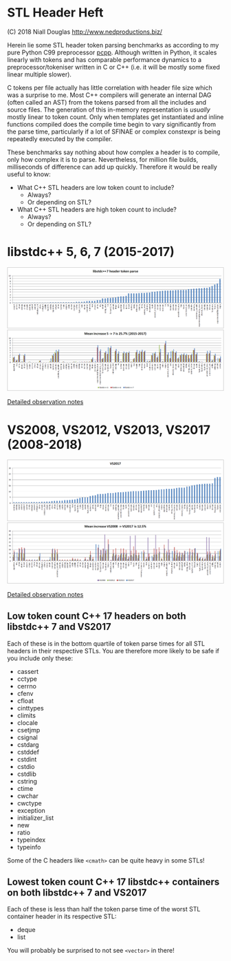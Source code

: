 # STL Header Heft

(C) 2018 Niall Douglas http://www.nedproductions.biz/

Herein lie some STL header token parsing benchmarks as according to my pure
Python C99 preprocessor [pcpp](https://github.com/ned14/pcpp). Although
written in Python, it scales linearly with tokens and has comparable
performance dynamics to a preprocessor/tokeniser written in C or C++
(i.e. it will be mostly some fixed linear multiple slower).

C tokens per file actually has little correlation with header file size which
was a surprise to me. Most C++ compilers will generate an internal DAG
(often called an AST) from the tokens parsed from all the includes and
source files. The generation of this in-memory representation is *usually*
mostly linear to token count. Only when templates get instantiated and
inline functions compiled does the compile time begin to vary significantly
from the parse time, particularly if a lot of SFINAE or complex constexpr is being
repeatedly executed by the compiler.

These benchmarks say nothing about how complex a header is to compile,
only how complex it is to parse. Nevertheless, for million file builds,
milliseconds of difference can add up quickly. Therefore it would be
really useful to know:

- What C++ STL headers are low token count to include?
    - Always?
    - Or depending on STL?
- What C++ STL headers are high token count to include?
    - Always?
    - Or depending on STL?

# libstdc++ 5, 6, 7 (2015-2017)
<center>
<img src="https://raw.githubusercontent.com/ned14/stl-header-heft/master/graphs/libstdc++-7.png"/>
<img src="https://raw.githubusercontent.com/ned14/stl-header-heft/master/graphs/libstdc++-history.png"/>
</center>

[Detailed observation notes](Readme.libstdc++.md)

# VS2008, VS2012, VS2013, VS2017 (2008-2018)
<center>
<img src="https://raw.githubusercontent.com/ned14/stl-header-heft/master/graphs/msvs-2017.png"/>
<img src="https://raw.githubusercontent.com/ned14/stl-header-heft/master/graphs/msvs-history.png"/>
</center>

[Detailed observation notes](Readme.msvs.md)

## Low token count C++ 17 headers on both libstdc++ 7 and VS2017

Each of these is in the bottom quartile of token parse times for all STL headers
in their respective STLs. You are therefore more likely to be safe if you include
only these:

- cassert
- cctype
- cerrno
- cfenv
- cfloat
- cinttypes
- climits
- clocale
- csetjmp
- csignal
- cstdarg
- cstddef
- cstdint
- cstdio
- cstdlib
- cstring
- ctime
- cwchar
- cwctype
- exception
- initializer_list
- new
- ratio
- typeindex
- typeinfo

Some of the C headers like `<cmath>` can be quite heavy in some STLs!

## Lowest token count C++ 17 libstdc++ containers on both libstdc++ 7 and VS2017

Each of these is less than half the token parse time of the worst STL container header
in its respective STL:

- deque
- list

You will probably be surprised to not see `<vector>` in there!
